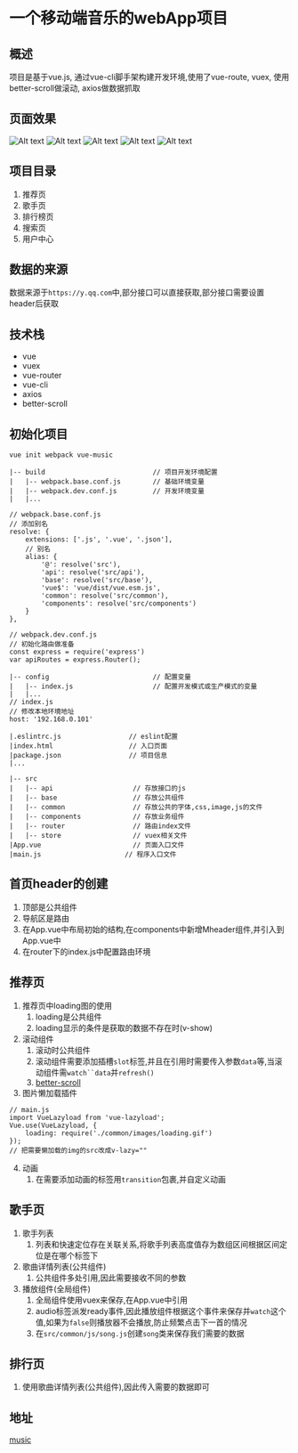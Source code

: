 # 一个移动端音乐的webApp项目
## 概述
项目是基于vue.js, 通过vue-cli脚手架构建开发环境,使用了vue-route, vuex, 使用better-scroll做滚动, axios做数据抓取
## 页面效果
![Alt text](./image/recommend-1.png)
![Alt text](./image/singer.png)
![Alt text](./image/singer-2.png)
![Alt text](./image/singer-3.png)
![Alt text](./image/rank.png)
## 项目目录
1. 推荐页
2. 歌手页
3. 排行榜页
4. 搜索页
5. 用户中心
## 数据的来源
数据来源于`https://y.qq.com`中,部分接口可以直接获取,部分接口需要设置header后获取
## 技术栈
- vue
- vuex
- vue-router
- vue-cli
- axios
- better-scroll

## 初始化项目
```
vue init webpack vue-music
```
```
|-- build                           // 项目开发环境配置
|   |-- webpack.base.conf.js        // 基础环境变量
|   |-- webpack.dev.conf.js         // 开发环境变量
|   |...

// webpack.base.conf.js
// 添加别名
resolve: {
    extensions: ['.js', '.vue', '.json'],
    // 别名
    alias: {
        '@': resolve('src'),
        'api': resolve('src/api'),
        'base': resolve('src/base'),
        'vue$': 'vue/dist/vue.esm.js',
        'common': resolve('src/common'),
        'components': resolve('src/components')
    }
},

// webpack.dev.conf.js
// 初始化路由做准备
const express = require('express')
var apiRoutes = express.Router();
```
```
|-- config                          // 配置变量
|   |-- index.js                    // 配置开发模式或生产模式的变量
|   |...
// index.js
// 修改本地环境地址
host: '192.168.0.101'
```
```
|.eslintrc.js                 // eslint配置
|index.html                   // 入口页面
|package.json                 // 项目信息
|...
```
```
|-- src                        
|   |-- api                    // 存放接口的js
|   |-- base                   // 存放公共组件
|   |-- common                 // 存放公共的字体,css,image,js的文件
|   |-- components             // 存放业务组件
|   |-- router                 // 路由index文件
|   |-- store                  // vuex相关文件
|App.vue                       // 页面入口文件
|main.js                     // 程序入口文件
```
## 首页header的创建
1. 顶部是公共组件
2. 导航区是路由
3. 在App.vue中布局初始的结构,在components中新增Mheader组件,并引入到App.vue中
4. 在router下的index.js中配置路由环境
## 推荐页
1. 推荐页中loading图的使用
    1. loading是公共组件
    2. loading显示的条件是获取的数据不存在时(v-show)
2. 滚动组件
    1. 滚动时公共组件
    2. 滚动组件需要添加插槽`slot`标签,并且在引用时需要传入参数`data`等,当滚动组件需`watch``data`并`refresh()`
    3. [better-scroll](https://www.imooc.com/article/18232)
3. 图片懒加载插件
```
// main.js 
import VueLazyload from 'vue-lazyload';
Vue.use(VueLazyload, {
    loading: require('./common/images/loading.gif')
});
// 把需要懒加载的img的src改成v-lazy=""
```
4. 动画
    1. 在需要添加动画的标签用`transition`包裹,并自定义动画
## 歌手页
1. 歌手列表
    1. 列表和快速定位存在关联关系,将歌手列表高度值存为数组区间根据区间定位是在哪个标签下
2. 歌曲详情列表(公共组件)
    1. 公共组件多处引用,因此需要接收不同的参数
3. 播放组件(全局组件)
    1. 全局组件使用vuex来保存,在App.vue中引用
    2. audio标签派发ready事件,因此播放组件根据这个事件来保存并`watch`这个值,如果为`false`则播放器不会播放,防止频繁点击下一首的情况
    3. 在`src/common/js/song.js`创建`song`类来保存我们需要的数据
## 排行页
1. 使用歌曲详情列表(公共组件),因此传入需要的数据即可

## 地址
[music](https://github.com/helingang/demo/tree/master/Demo-music)